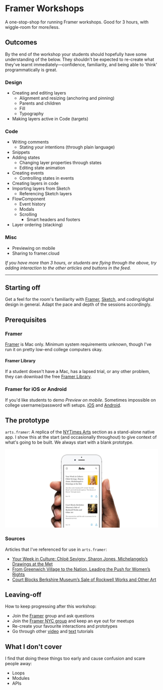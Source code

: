# Framer Workshops
A one-stop-shop for running Framer workshops. Good for 3 hours, with wiggle-room for more/less.

## Outcomes
By the end of the workshop your students should hopefully have some understanding of the below. They shouldn't be expected to re-create what they've learnt immediately—confidence, familiarity, and being able to 'think' programmatically is great.

### Design
- Creating and editing layers
  - Alignment and resizing (anchoring and pinning)
  - Parents and children
  - Fill
  - Typography
- Making layers active in Code (targets)

### Code
- Writing comments
  - Stating your intentions (through plain language)
- Snippets
- Adding states
  - Changing layer properties through states
  - Editing state animation
- Creating events
  - Controlling states in events
- Creating layers in code
- Importing layers from Sketch
  - Referencing Sketch layers
- FlowComponent
  - Event history
  - Modals
  - Scrolling
    - Smart headers and footers
- Layer ordering (stacking)

### Misc
- Previewing on mobile
- Sharing to framer.cloud

_If you have more than 3 hours, or students are flying through the above, try adding interaction to the other articles and buttons in the feed._

---

## Starting off
Get a feel for the room's familiarity with [Framer][framer], [Sketch][sketch], and coding/digital design in general. Adapt the pace and depth of the sessions accordingly.

## Prerequisites
### Framer
[Framer][framer] is Mac only. Minimum system requirements unknown, though I've run it on pretty low-end college computers okay.

#### Framer Library
If a student doesn't have a Mac, has a lapsed trial, or any other problem, they can download the free [Framer Library][library].

### Framer for iOS or Android
If you'd like students to demo _Preview on mobile_. Sometimes impossible on college username/password wifi setups. [iOS][ios] and [Android][android].


## The prototype
`arts.framer`: A replica of the [NYTimes Arts][arts] section as a stand-alone native app. I show this at the start (and occasionally throughout) to give context of what's going to be built. We always start with a blank prototype.

![Previw of arts.framer](arts-preview.jpg)

### Sources
Articles that I've referenced for use in `arts.framer`:
- [Your Week in Culture: Chloë Sevigny, Sharon Jones, Michelangelo’s Drawings at the Met](https://www.nytimes.com/2017/11/10/arts/your-week-in-culture-chloe-sevigny-sharon-jones-michelangelos-drawings-at-the-met.html)
- [From Greenwich Village to the Nation, Leading the Push for Women’s Rights](https://www.nytimes.com/2017/11/09/arts/hotbed-exhibition-new-york-historical-society.html)
- [Court Blocks Berkshire Museum’s Sale of Rockwell Works and Other Art](https://www.nytimes.com/2017/11/10/arts/rockwell-berkshire-museum-sale.html)

## Leaving-off
How to keep progressing after this workshop:

- Join the [Framer][framer] group and ask questions
- Join the [Framer NYC group][framer-nyc-group] and keep an eye out for meetups
- Re-create your favourite interactions and prototypes
- Go through other [video][video-tutorials] and [text][text-tutorials] tutorials

## What I don't cover
I find that doing these things too early and cause confusion and scare people away:
- Loops
- Modules
- APIs

[arts]:https://www.nytimes.com/section/arts
[framer]:https://framer.com
[sketch]:http://sketchapp.com
[library]:https://github.com/koenbok/Framer#set-up-framer-library
[ios]:https://itunes.apple.com/us/app/framer-preview/id1124920547?mt=8
[android]:https://play.google.com/store/apps/details?id=com.framerjs.android&hl=en
[framer-group]:https://www.facebook.com/groups/framerjs/
[framer-nyc-group]:https://www.facebook.com/groups/framernyc/
[video-tutorials]:https://framer.com/getstarted/tutorials/
[text-tutorials]:https://blog.framer.com/create-an-ios-news-app-in-4-simple-steps-2b3fc3bb5780?
